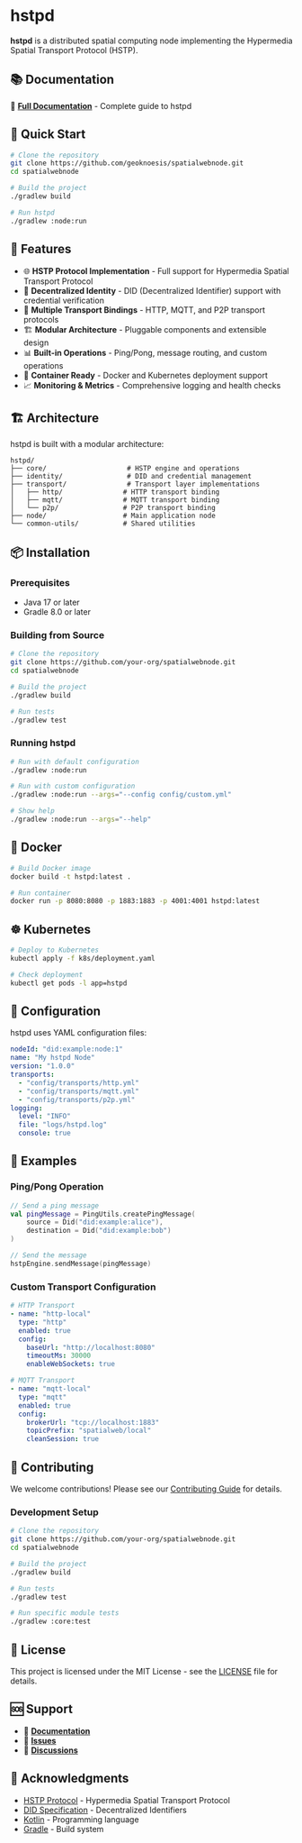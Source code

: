 # hstpd

**hstpd** is a distributed spatial computing node implementing the Hypermedia Spatial Transport Protocol (HSTP).

## 📚 Documentation

📖 **[Full Documentation](https://geoknoesis.github.io/spatialwebnode/)** - Complete guide to hstpd

## 🚀 Quick Start

```bash
# Clone the repository
git clone https://github.com/geoknoesis/spatialwebnode.git
cd spatialwebnode

# Build the project
./gradlew build

# Run hstpd
./gradlew :node:run
```

## 🌟 Features

- 🌐 **HSTP Protocol Implementation** - Full support for Hypermedia Spatial Transport Protocol
- 🔐 **Decentralized Identity** - DID (Decentralized Identifier) support with credential verification
- 🚀 **Multiple Transport Bindings** - HTTP, MQTT, and P2P transport protocols
- 🏗️ **Modular Architecture** - Pluggable components and extensible design
- 📊 **Built-in Operations** - Ping/Pong, message routing, and custom operations
- 🐳 **Container Ready** - Docker and Kubernetes deployment support
- 📈 **Monitoring & Metrics** - Comprehensive logging and health checks

## 🏗️ Architecture

hstpd is built with a modular architecture:

```
hstpd/
├── core/                    # HSTP engine and operations
├── identity/                # DID and credential management
├── transport/               # Transport layer implementations
│   ├── http/               # HTTP transport binding
│   ├── mqtt/               # MQTT transport binding
│   └── p2p/                # P2P transport binding
├── node/                   # Main application node
└── common-utils/           # Shared utilities
```

## 📦 Installation

### Prerequisites

- Java 17 or later
- Gradle 8.0 or later

### Building from Source

```bash
# Clone the repository
git clone https://github.com/your-org/spatialwebnode.git
cd spatialwebnode

# Build the project
./gradlew build

# Run tests
./gradlew test
```

### Running hstpd

```bash
# Run with default configuration
./gradlew :node:run

# Run with custom configuration
./gradlew :node:run --args="--config config/custom.yml"

# Show help
./gradlew :node:run --args="--help"
```

## 🐳 Docker

```bash
# Build Docker image
docker build -t hstpd:latest .

# Run container
docker run -p 8080:8080 -p 1883:1883 -p 4001:4001 hstpd:latest
```

## ☸️ Kubernetes

```bash
# Deploy to Kubernetes
kubectl apply -f k8s/deployment.yaml

# Check deployment
kubectl get pods -l app=hstpd
```

## 🔧 Configuration

hstpd uses YAML configuration files:

```yaml
nodeId: "did:example:node:1"
name: "My hstpd Node"
version: "1.0.0"
transports:
  - "config/transports/http.yml"
  - "config/transports/mqtt.yml"
  - "config/transports/p2p.yml"
logging:
  level: "INFO"
  file: "logs/hstpd.log"
  console: true
```

## 🧪 Examples

### Ping/Pong Operation

```kotlin
// Send a ping message
val pingMessage = PingUtils.createPingMessage(
    source = Did("did:example:alice"),
    destination = Did("did:example:bob")
)

// Send the message
hstpEngine.sendMessage(pingMessage)
```

### Custom Transport Configuration

```yaml
# HTTP Transport
- name: "http-local"
  type: "http"
  enabled: true
  config:
    baseUrl: "http://localhost:8080"
    timeoutMs: 30000
    enableWebSockets: true

# MQTT Transport
- name: "mqtt-local"
  type: "mqtt"
  enabled: true
  config:
    brokerUrl: "tcp://localhost:1883"
    topicPrefix: "spatialweb/local"
    cleanSession: true
```

## 🤝 Contributing

We welcome contributions! Please see our [Contributing Guide](docs/developer-guide/contributing.md) for details.

### Development Setup

```bash
# Clone the repository
git clone https://github.com/your-org/spatialwebnode.git
cd spatialwebnode

# Build the project
./gradlew build

# Run tests
./gradlew test

# Run specific module tests
./gradlew :core:test
```

## 📄 License

This project is licensed under the MIT License - see the [LICENSE](LICENSE) file for details.

## 🆘 Support

- 📖 **[Documentation](https://your-org.github.io/spatialwebnode/)**
- 🐛 **[Issues](https://github.com/your-org/spatialwebnode/issues)**
- 💬 **[Discussions](https://github.com/your-org/spatialwebnode/discussions)**

## 🙏 Acknowledgments

- [HSTP Protocol](https://hstp.dev) - Hypermedia Spatial Transport Protocol
- [DID Specification](https://www.w3.org/TR/did-core/) - Decentralized Identifiers
- [Kotlin](https://kotlinlang.org/) - Programming language
- [Gradle](https://gradle.org/) - Build system 